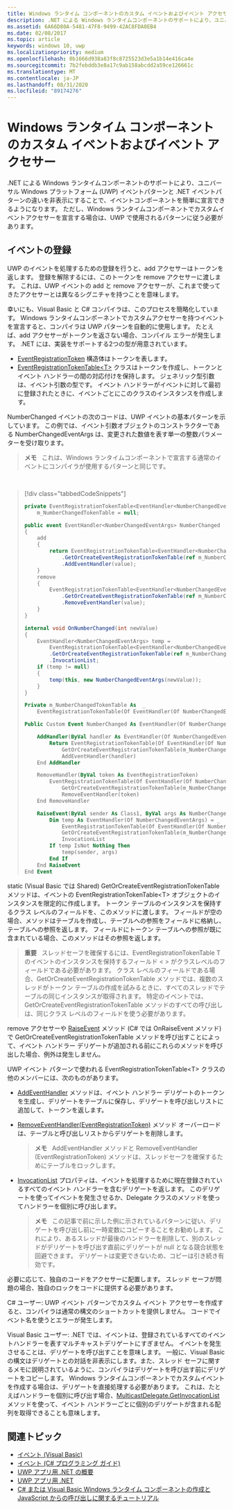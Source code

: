 ```yaml
---
title: Windows ランタイム コンポーネントのカスタム イベントおよびイベント アクセサー
description: .NET による Windows ランタイムコンポーネントのサポートにより、ユニバーサル Windows プラットフォーム (UWP) イベントパターンと .NET イベントパターンの違いを非表示にすることで、イベントコンポーネントを簡単に宣言できるようになります。
ms.assetid: 6A66D80A-5481-47F8-9499-42AC8FDA0EB4
ms.date: 02/08/2017
ms.topic: article
keywords: windows 10, uwp
ms.localizationpriority: medium
ms.openlocfilehash: 0b1666d938a83f8c8725523d3e5a1b14e416ca4e
ms.sourcegitcommit: 7b2febddb3e8a17c9ab158abcdd2a59ce126661c
ms.translationtype: MT
ms.contentlocale: ja-JP
ms.lasthandoff: 08/31/2020
ms.locfileid: "89174276"
---
```

# <a name="custom-events-and-event-accessors-in-windows-runtime-components"></a>Windows ランタイム コンポーネントのカスタム イベントおよびイベント アクセサー

.NET による Windows ランタイムコンポーネントのサポートにより、ユニバーサル Windows プラットフォーム (UWP) イベントパターンと .NET イベントパターンの違いを非表示にすることで、イベントコンポーネントを簡単に宣言できるようになります。 ただし、Windows ランタイムコンポーネントでカスタムイベントアクセサーを宣言する場合は、UWP で使用されるパターンに従う必要があります。

## <a name="registering-events"></a>イベントの登録

UWP のイベントを処理するための登録を行うと、add アクセサーはトークンを返します。 登録を解除するには、このトークンを remove アクセサーに渡します。 これは、UWP イベントの add と remove アクセサーが、これまで使ってきたアクセサーとは異なるシグニチャを持つことを意味します。

幸いにも、Visual Basic と C# コンパイラは、このプロセスを簡略化しています。 Windows ランタイムコンポーネントでカスタムアクセサーを持つイベントを宣言すると、コンパイラは UWP パターンを自動的に使用します。 たとえば、add アクセサーがトークンを返さない場合、コンパイル エラーが発生します。 .NET には、実装をサポートする2つの型が用意されています。

-   [EventRegistrationToken](/uwp/api/windows.foundation.eventregistrationtoken) 構造体はトークンを表します。
-   [EventRegistrationTokenTable&lt;T&gt;](/dotnet/api/system.runtime.interopservices.windowsruntime.eventregistrationtokentable-1) クラスはトークンを作成し、トークンとイベント ハンドラーの間の対応付けを保持します。 ジェネリック型引数は、イベント引数の型です。 イベント ハンドラーがイベントに対して最初に登録されたときに、イベントごとにこのクラスのインスタンスを作成します。

NumberChanged イベントの次のコードは、UWP イベントの基本パターンを示しています。 この例では、イベント引数オブジェクトのコンストラクターである NumberChangedEventArgs は、変更された数値を表す単一の整数パラメーターを受け取ります。

> **メモ**   これは、Windows ランタイムコンポーネントで宣言する通常のイベントにコンパイラが使用するパターンと同じです。

 
> [!div class="tabbedCodeSnippets"]
> ```csharp
> private EventRegistrationTokenTable<EventHandler<NumberChangedEventArgs>>
>     m_NumberChangedTokenTable = null;
>
> public event EventHandler<NumberChangedEventArgs> NumberChanged
> {
>     add
>     {
>         return EventRegistrationTokenTable<EventHandler<NumberChangedEventArgs>>
>             .GetOrCreateEventRegistrationTokenTable(ref m_NumberChangedTokenTable)
>             .AddEventHandler(value);
>     }
>     remove
>     {
>         EventRegistrationTokenTable<EventHandler<NumberChangedEventArgs>>
>             .GetOrCreateEventRegistrationTokenTable(ref m_NumberChangedTokenTable)
>             .RemoveEventHandler(value);
>     }
> }
>
> internal void OnNumberChanged(int newValue)
> {
>     EventHandler<NumberChangedEventArgs> temp =
>         EventRegistrationTokenTable<EventHandler<NumberChangedEventArgs>>
>         .GetOrCreateEventRegistrationTokenTable(ref m_NumberChangedTokenTable)
>         .InvocationList;
>     if (temp != null)
>     {
>         temp(this, new NumberChangedEventArgs(newValue));
>     }
> }
> ```
> ```vb
> Private m_NumberChangedTokenTable As  _
>     EventRegistrationTokenTable(Of EventHandler(Of NumberChangedEventArgs))
>
> Public Custom Event NumberChanged As EventHandler(Of NumberChangedEventArgs)
>
>     AddHandler(ByVal handler As EventHandler(Of NumberChangedEventArgs))
>         Return EventRegistrationTokenTable(Of EventHandler(Of NumberChangedEventArgs)).
>             GetOrCreateEventRegistrationTokenTable(m_NumberChangedTokenTable).
>             AddEventHandler(handler)
>     End AddHandler
>
>     RemoveHandler(ByVal token As EventRegistrationToken)
>         EventRegistrationTokenTable(Of EventHandler(Of NumberChangedEventArgs)).
>             GetOrCreateEventRegistrationTokenTable(m_NumberChangedTokenTable).
>             RemoveEventHandler(token)
>     End RemoveHandler
>
>     RaiseEvent(ByVal sender As Class1, ByVal args As NumberChangedEventArgs)
>         Dim temp As EventHandler(Of NumberChangedEventArgs) = _
>             EventRegistrationTokenTable(Of EventHandler(Of NumberChangedEventArgs)).
>             GetOrCreateEventRegistrationTokenTable(m_NumberChangedTokenTable).
>             InvocationList
>         If temp IsNot Nothing Then
>             temp(sender, args)
>         End If
>     End RaiseEvent
> End Event
> ```

static (Visual Basic では Shared) GetOrCreateEventRegistrationTokenTable メソッドは、イベントの EventRegistrationTokenTable&lt;T&gt; オブジェクトのインスタンスを限定的に作成します。 トークン テーブルのインスタンスを保持するクラス レベルのフィールドを、このメソッドに渡します。 フィールドが空の場合、メソッドはテーブルを作成し、テーブルへの参照をフィールドに格納し、テーブルへの参照を返します。 フィールドにトークン テーブルへの参照が既に含まれている場合、このメソッドはその参照を返します。

> **重要**   スレッドセーフを確保するには、EventRegistrationTokenTable T のイベントのインスタンスを保持するフィールド &lt; &gt; がクラスレベルのフィールドである必要があります。 クラス レベルのフィールドである場合、GetOrCreateEventRegistrationTokenTable メソッドでは、複数のスレッドがトークン テーブルの作成を試みるときに、すべてのスレッドでテーブルの同じインスタンスが取得されます。 特定のイベントでは、GetOrCreateEventRegistrationTokenTable メソッドのすべての呼び出しは、同じクラス レベルのフィールドを使う必要があります。

remove アクセサーや [RaiseEvent](/dotnet/articles/visual-basic/language-reference/statements/raiseevent-statement) メソッド (C# では OnRaiseEvent メソッド) で GetOrCreateEventRegistrationTokenTable メソッドを呼び出すことによって、イベント ハンドラー デリゲートが追加される前にこれらのメソッドを呼び出した場合、例外は発生しません。

UWP イベント パターンで使われる EventRegistrationTokenTable&lt;T&gt; クラスの他のメンバーには、次のものがあります。

-   [AddEventHandler](/dotnet/api/system.runtime.interopservices.windowsruntime.eventregistrationtokentable-1.addeventhandler#System_Runtime_InteropServices_WindowsRuntime_EventRegistrationTokenTable_1_AddEventHandler__0_) メソッドは、イベント ハンドラー デリゲートのトークンを生成し、デリゲートをテーブルに保存し、デリゲートを呼び出しリストに追加して、トークンを返します。
-   [RemoveEventHandler(EventRegistrationToken)](/dotnet/api/system.runtime.interopservices.windowsruntime.eventregistrationtokentable-1.removeeventhandler#System_Runtime_InteropServices_WindowsRuntime_EventRegistrationTokenTable_1_RemoveEventHandler_System_Runtime_InteropServices_WindowsRuntime_EventRegistrationToken_) メソッド オーバーロードは、テーブルと呼び出しリストからデリゲートを削除します。

    >**メモ**   AddEventHandler メソッドと RemoveEventHandler (EventRegistrationToken) メソッドは、スレッドセーフを確保するためにテーブルをロックします。

-   [InvocationList](/dotnet/api/system.runtime.interopservices.windowsruntime.eventregistrationtokentable-1.invocationlist#System_Runtime_InteropServices_WindowsRuntime_EventRegistrationTokenTable_1_InvocationList) プロパティは、イベントを処理するために現在登録されているすべてのイベント ハンドラーを含むデリゲートを返します。 このデリゲートを使ってイベントを発生させるか、Delegate クラスのメソッドを使ってハンドラーを個別に呼び出します。

    >**メモ**   この記事で前に示した例に示されているパターンに従い、デリゲートを呼び出し前に一時変数にコピーすることをお勧めします。 これにより、あるスレッドが最後のハンドラーを削除して、別のスレッドがデリゲートを呼び出す直前にデリゲートが null となる競合状態を回避できます。 デリゲートは変更できないため、コピーは引き続き有効です。

必要に応じて、独自のコードをアクセサーに配置します。 スレッド セーフが問題の場合、独自のロックをコードに提供する必要があります。

C# ユーザー: UWP イベント パターンでカスタム イベント アクセサーを作成すると、コンパイラは通常の構文のショートカットを提供しません。 コードでイベント名を使うとエラーが発生します。

Visual Basic ユーザー: .NET では、イベントは、登録されているすべてのイベントハンドラーを表すマルチキャストデリゲートにすぎません。 イベントを発生させることは、デリゲートを呼び出すことを意味します。 一般に、Visual Basic の構文はデリゲートとの対話を非表示にします。また、スレッド セーフに関するメモに説明されているように、コンパイラはデリゲートを呼び出す前にデリゲートをコピーします。 Windows ランタイムコンポーネントでカスタムイベントを作成する場合は、デリゲートを直接処理する必要があります。 これは、たとえばハンドラーを個別に呼び出す場合、[MulticastDelegate.GetInvocationList](/dotnet/api/system.multicastdelegate.getinvocationlist#System_MulticastDelegate_GetInvocationList) メソッドを使って、イベント ハンドラーごとに個別のデリゲートが含まれる配列を取得できることも意味します。

## <a name="related-topics"></a>関連トピック

* [イベント (Visual Basic)](/dotnet/articles/visual-basic/programming-guide/language-features/events/index)
* [イベント (C# プログラミング ガイド)](/dotnet/articles/csharp/programming-guide/events/index)
* [UWP アプリ用 .NET の概要](/previous-versions/windows/apps/br230302(v=vs.140))
* [UWP アプリ用 .NET](/dotnet/api/index?view=dotnet-uwp-10.0)
* [C# または Visual Basic Windows ランタイム コンポーネントの作成と JavaScript からの呼び出しに関するチュートリアル](walkthrough-creating-a-simple-windows-runtime-component-and-calling-it-from-javascript.md)